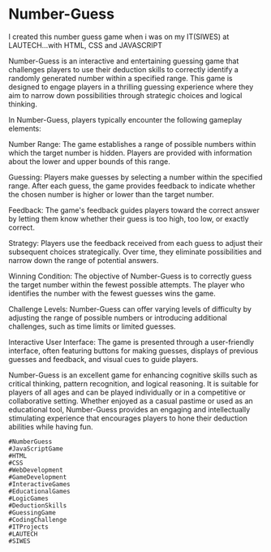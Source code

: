 # Number-Guess
I created this number guess game when i was on my IT(SIWES) at LAUTECH...with HTML, CSS and JAVASCRIPT


Number-Guess is an interactive and entertaining guessing game that challenges players to use their deduction skills to correctly identify a randomly generated number within a specified range. This game is designed to engage players in a thrilling guessing experience where they aim to narrow down possibilities through strategic choices and logical thinking.

In Number-Guess, players typically encounter the following gameplay elements:

Number Range: The game establishes a range of possible numbers within which the target number is hidden. Players are provided with information about the lower and upper bounds of this range.

Guessing: Players make guesses by selecting a number within the specified range. After each guess, the game provides feedback to indicate whether the chosen number is higher or lower than the target number.

Feedback: The game's feedback guides players toward the correct answer by letting them know whether their guess is too high, too low, or exactly correct.

Strategy: Players use the feedback received from each guess to adjust their subsequent choices strategically. Over time, they eliminate possibilities and narrow down the range of potential answers.

Winning Condition: The objective of Number-Guess is to correctly guess the target number within the fewest possible attempts. The player who identifies the number with the fewest guesses wins the game.

Challenge Levels: Number-Guess can offer varying levels of difficulty by adjusting the range of possible numbers or introducing additional challenges, such as time limits or limited guesses.

Interactive User Interface: The game is presented through a user-friendly interface, often featuring buttons for making guesses, displays of previous guesses and feedback, and visual cues to guide players.

Number-Guess is an excellent game for enhancing cognitive skills such as critical thinking, pattern recognition, and logical reasoning. It is suitable for players of all ages and can be played individually or in a competitive or collaborative setting. Whether enjoyed as a casual pastime or used as an educational tool, Number-Guess provides an engaging and intellectually stimulating experience that encourages players to hone their deduction abilities while having fun.

    #NumberGuess
    #JavaScriptGame
    #HTML
    #CSS
    #WebDevelopment
    #GameDevelopment
    #InteractiveGames
    #EducationalGames
    #LogicGames
    #DeductionSkills
    #GuessingGame
    #CodingChallenge
    #ITProjects
    #LAUTECH
    #SIWES
